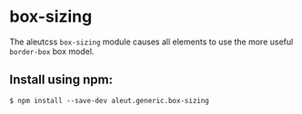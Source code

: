 # box-sizing

The aleutcss `box-sizing` module causes all elements to use the more useful
`border-box` box model.



## Install using npm:

    $ npm install --save-dev aleut.generic.box-sizing

